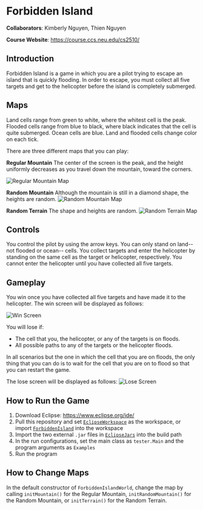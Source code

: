 # Forbidden Island

**Collaborators**: Kimberly Nguyen, Thien Nguyen

**Course Website**: https://course.ccs.neu.edu/cs2510/

## Introduction
Forbidden Island is a game in which you are a pilot trying to escape an island
that is quickly flooding. In order to escape, you must collect all five targets
and get to the helicopter before the island is completely submerged.

## Maps
Land cells range from green to white, where the whitest cell is the peak.
Flooded cells range from blue to black, where black indicates that the cell is
quite submerged. Ocean cells are blue. Land and flooded cells change color on
each tick.

There are three different maps that you can play:

**Regular Mountain**
The center of the screen is the peak, and the height uniformly decreases as
you travel down the mountain, toward the corners.

![Regular Mountain Map](Screenshots/regular.png)

**Random Mountain**
Although the mountain is still in a diamond shape, the heights are random.
![Random Mountain Map](Screenshots/random.png)

**Random Terrain**
The shape and heights are random.
![Random Terrain Map](Screenshots/terrain.png)

## Controls
You control the pilot by using the arrow keys. You can only stand on land-- not
flooded or ocean-- cells. You collect targets and enter the helicopter by
standing on the same cell as the target or helicopter, respectively. You cannot
enter the helicopter until you have collected all five targets.

## Gameplay
You win once you have collected all five targets and have made it to the
helicopter. The win screen will be displayed as follows:

![Win Screen](Screenshots/win.png)

You will lose if:
- The cell that you, the helicopter, or any of the targets is on floods.
- All possible paths to any of the targets or the helicopter floods.

In all scenarios but the one in which the cell that you are on floods, the only
thing that you can do is to wait for the cell that you are on to flood so that
you can restart the game.

The lose screen will be displayed as follows:
![Lose Screen](Screenshots/lose.png)

## How to Run the Game
1. Download Eclipse: https://www.eclipse.org/ide/
2. Pull this repository and set [`EclipseWorkspace`](/EclipseWorkspace) as
the workspace, or import [`ForbiddenIsland`](/EclipseWorkspace/ForbiddenIsland)
into the workspace
3. Import the two external `.jar` files in [`EclipseJars`](/EclipseJars) into the
build path
4. In the run configurations, set the main class as `tester.Main` and the
program arguments as `Examples`
5. Run the program

## How to Change Maps
In the default constructor of `ForbiddenIslandWorld`, change the map by calling
`initMountain()` for the Regular Mountain, `initRandomMountain()` for the
Random Mountain, or `initTerrain()` for the Random Terrain.
